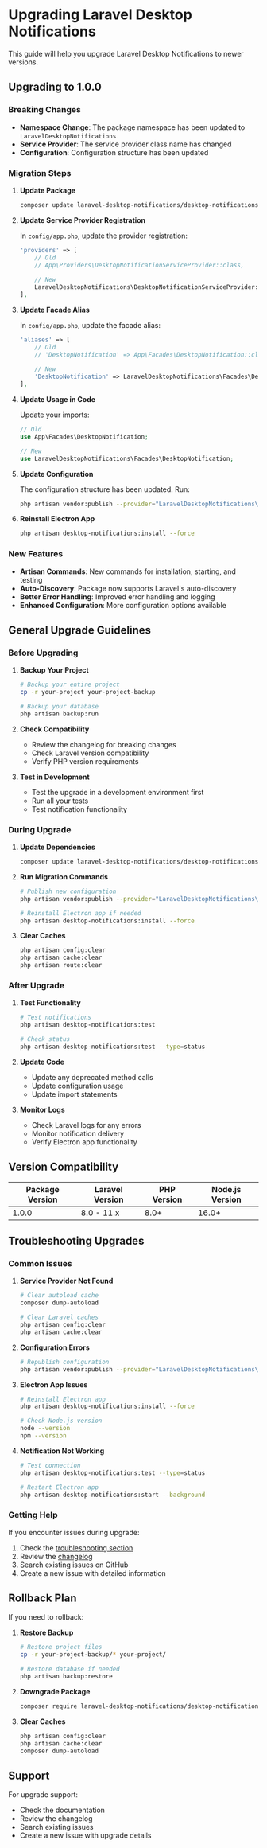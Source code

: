 # Upgrading Laravel Desktop Notifications

This guide will help you upgrade Laravel Desktop Notifications to newer versions.

## Upgrading to 1.0.0

### Breaking Changes

- **Namespace Change**: The package namespace has been updated to `LaravelDesktopNotifications`
- **Service Provider**: The service provider class name has changed
- **Configuration**: Configuration structure has been updated

### Migration Steps

1. **Update Package**
   ```bash
   composer update laravel-desktop-notifications/desktop-notifications
   ```

2. **Update Service Provider Registration**
   
   In `config/app.php`, update the provider registration:
   ```php
   'providers' => [
       // Old
       // App\Providers\DesktopNotificationServiceProvider::class,
       
       // New
       LaravelDesktopNotifications\DesktopNotificationServiceProvider::class,
   ],
   ```

3. **Update Facade Alias**
   
   In `config/app.php`, update the facade alias:
   ```php
   'aliases' => [
       // Old
       // 'DesktopNotification' => App\Facades\DesktopNotification::class,
       
       // New
       'DesktopNotification' => LaravelDesktopNotifications\Facades\DesktopNotification::class,
   ],
   ```

4. **Update Usage in Code**
   
   Update your imports:
   ```php
   // Old
   use App\Facades\DesktopNotification;
   
   // New
   use LaravelDesktopNotifications\Facades\DesktopNotification;
   ```

5. **Update Configuration**
   
   The configuration structure has been updated. Run:
   ```bash
   php artisan vendor:publish --provider="LaravelDesktopNotifications\DesktopNotificationServiceProvider" --force
   ```

6. **Reinstall Electron App**
   ```bash
   php artisan desktop-notifications:install --force
   ```

### New Features

- **Artisan Commands**: New commands for installation, starting, and testing
- **Auto-Discovery**: Package now supports Laravel's auto-discovery
- **Better Error Handling**: Improved error handling and logging
- **Enhanced Configuration**: More configuration options available

## General Upgrade Guidelines

### Before Upgrading

1. **Backup Your Project**
   ```bash
   # Backup your entire project
   cp -r your-project your-project-backup
   
   # Backup your database
   php artisan backup:run
   ```

2. **Check Compatibility**
   - Review the changelog for breaking changes
   - Check Laravel version compatibility
   - Verify PHP version requirements

3. **Test in Development**
   - Test the upgrade in a development environment first
   - Run all your tests
   - Test notification functionality

### During Upgrade

1. **Update Dependencies**
   ```bash
   composer update laravel-desktop-notifications/desktop-notifications
   ```

2. **Run Migration Commands**
   ```bash
   # Publish new configuration
   php artisan vendor:publish --provider="LaravelDesktopNotifications\DesktopNotificationServiceProvider"
   
   # Reinstall Electron app if needed
   php artisan desktop-notifications:install --force
   ```

3. **Clear Caches**
   ```bash
   php artisan config:clear
   php artisan cache:clear
   php artisan route:clear
   ```

### After Upgrade

1. **Test Functionality**
   ```bash
   # Test notifications
   php artisan desktop-notifications:test
   
   # Check status
   php artisan desktop-notifications:test --type=status
   ```

2. **Update Code**
   - Update any deprecated method calls
   - Update configuration usage
   - Update import statements

3. **Monitor Logs**
   - Check Laravel logs for any errors
   - Monitor notification delivery
   - Verify Electron app functionality

## Version Compatibility

| Package Version | Laravel Version | PHP Version | Node.js Version |
|----------------|----------------|-------------|-----------------|
| 1.0.0          | 8.0 - 11.x     | 8.0+        | 16.0+           |

## Troubleshooting Upgrades

### Common Issues

1. **Service Provider Not Found**
   ```bash
   # Clear autoload cache
   composer dump-autoload
   
   # Clear Laravel caches
   php artisan config:clear
   php artisan cache:clear
   ```

2. **Configuration Errors**
   ```bash
   # Republish configuration
   php artisan vendor:publish --provider="LaravelDesktopNotifications\DesktopNotificationServiceProvider" --force
   ```

3. **Electron App Issues**
   ```bash
   # Reinstall Electron app
   php artisan desktop-notifications:install --force
   
   # Check Node.js version
   node --version
   npm --version
   ```

4. **Notification Not Working**
   ```bash
   # Test connection
   php artisan desktop-notifications:test --type=status
   
   # Restart Electron app
   php artisan desktop-notifications:start --background
   ```

### Getting Help

If you encounter issues during upgrade:

1. Check the [troubleshooting section](../README.md#troubleshooting)
2. Review the [changelog](../CHANGELOG.md)
3. Search existing issues on GitHub
4. Create a new issue with detailed information

## Rollback Plan

If you need to rollback:

1. **Restore Backup**
   ```bash
   # Restore project files
   cp -r your-project-backup/* your-project/
   
   # Restore database if needed
   php artisan backup:restore
   ```

2. **Downgrade Package**
   ```bash
   composer require laravel-desktop-notifications/desktop-notifications:^0.9.0
   ```

3. **Clear Caches**
   ```bash
   php artisan config:clear
   php artisan cache:clear
   composer dump-autoload
   ```

## Support

For upgrade support:

- Check the documentation
- Review the changelog
- Search existing issues
- Create a new issue with upgrade details 